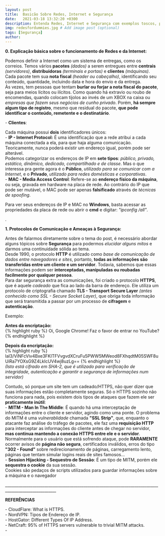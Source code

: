 ```yaml
---
layout: post
title:  Basicão Sobre Redes, Internet e Segurança
date:   2021-03-18 13:32:20 +0300
description: Entenda Redes, Internet e Segurança com exemplos toscos, porém funcionais # Add post description (optional)
img: redesfordummies.jpg # Add image post (optional)
tags: [Segurança]
author:
---
```

<p><b>0. Explicação básica sobre o funcionamento de Redes e da Internet:</b></p>

<p> Podemos definir a Internet como um sistema de entregas, como os correios. Temos vários <b>pacotes</b> <i>(dados)</i> a serem entregues entre <b>centrais</b> <i>(servidores)</i>, <b>distribuidoras</b> <i>(terminais e portas)</i> e <b>clientes</b> <i>(máquinas)</i>. Cada pacote tem sua <b>nota fiscal</b> <i>(header ou cabeçalho)</i>, identificando seu conteúdo, quantidade, incluindo data e hora do envio e da entrega.<br>
Às vezes, tem pessoas que tentam <b>burlar ou forjar a nota fiscal do pacote</b>, seja para meios lícitos ou ilícitos. Como quando há extravio ou roubo de encomendas, quando colocam tijolos ao invés de um XBOX na caixa ou <i>empresas que fazem seus negócios de cunho privado</i>. Porém, <b>há sempre algum tipo de registro</b>, mesmo que residual do pacote, <b>que pode identificar o conteúdo, remetente e o destinatário</b>.</p>

<p>- <b>Clientes</b>:  

<p>Cada máquina possui <b>dois</b> identificadores únicos:<br>
- <b>IP - Internet Protocol:</b> É uma identificação que a rede atribui a cada máquina conectada a ela, para que haja alguma comunicação. Teoricamente, nunca poderá existir um endereço igual, porém pode ser alterável.<br> 
Podemos categorizar os endereços de IP em <b>sete tipos</b>: <i>público, privado, estático, dinâmico, dedicado, compartilhado e de classe</i>. Mas o que interessa pra gente agora é o <b>Público</b>, <i>utilizado para se comunicar com a Internet</i>, e o <b>Privado</b>, <i>utilizado para redes domésticas e corporativas</i>.<br>
- <b>MAC - Media Access Control</b>: Refere-se ao <b>endereço físico da máquina</b>, ou seja, gravada em hardware na placa de rede. Ao contrário do IP que pode ser mutável, o MAC pode ser apenas <b>falsificado</b> através de <i>técnicas de spoofing</i>.</p>
<p>Para ver seus endereços de IP e MAC no <b>Windows</b>, basta acessar as propriedades da placa de rede ou abrir o <b>cmd</b> e digitar: <i>"ipconfig /all"</i>.</p>
<p>.</p>
<p><b>1. Protocolos de Comunicação e Ameaças à Segurança:</b>
<p>Antes de falarmos diretamente sobre o tema do post, é necessário abordar alguns tópicos sobre <b>Segurança</b> para podermos <i>elucidar alguns mitos</i> e darmos uma continuidade sólida ao tema.<br>
Desde 1990, o protocolo <b>HTTP</b> é utilizado como <i>base de comunicação de dados entre navegadores e sites</i>, portanto, <b>todas as informações são transferidas entre um cliente e um servidor</b>. Todavia, sabemos que essas informações podem ser <b>interceptadas, manipuladas ou roubadas facilmente por qualquer pessoa</b>.<br>
Para dar segurança extra as comunicações, foi criado o protocolo <b>HTTPS</b>, que é aquele <i>cadeado</i> que fica ao lado da barra de endereço. Ele utiliza um protocolo de criptografia chamado <b>TLS - Transport Secure Layer</b> <i>(antes conhecido como SSL - Secure Socket Layer)</i>, que obriga toda informação que será transmitida a passar por um processo de <b>cifragem</b> e <b>autenticação</b>.</p>
<p>Exemplo:</p>
<p><b>Antes da encriptação:</b><br>
{% highlight ruby %} Oi, Google Chrome! Faz o favor de entrar no YouTube? {% endhighlight %}
<p><b>Depois da encriptação:</b><br>
{% highlight ruby %}  laI3/ViNFcViv4Bxe3FKITFVvgvdXCruFu5PWW5MWeod8FXhqdtM05SWF8uUiRa7YOXsG9Z4LkIcUV4wj8uzLg== {% endhighlight %}<br>
<i>(Isto está cifrado em SHA-2, que é utilizado para verificação de integridade, autenticação e garantir a segurança de informações num servidor)</i></p>

<p>Contudo, só porque um site tem um cadeado/HTTPS, não quer dizer que suas informações estão completamente seguras. Só o HTTPS sozinho não funciona para nada, pois existem dois tipos de ataques que fazem ele ser <b>praticamente inútil</b>:<br>
- <b>MITM - Man In The Middle</b>: É quando há uma interceptação de informações entre o cliente e servidor, agindo como uma ponte. O problema do MITM é uma <i>vulnerablidade</i> chamada <b>"SSL Strip"</b>, que, enquanto o atacante faz análise do tráfego de pacotes, ele faz uma <b>requisição HTTP</b> para interceptar as informações do cliente antes de chegar no servidor, <b>mas continua mantendo a conexão HTTPS entre ele e o servidor</b>.<br>
Normalmente para o usuário que está sofrendo ataque, pode <b>RARAMENTE</b> ocorrer avisos de <b>página não segura</b>, certificados inválidos, erros do tipo <b>"302 - Found"</b> sobre redirecionamento de páginas, carregamento lento, páginas que tentam simular logins reais de sites famosos...<br>
- <b>Session Hijacking - Sequestro de Sessão</b>: É um tipo de MITM, porém ele <b>sequestra o cookie</b> da sua sessão.<br>
Cookies são pedaços de scripts utilizados para guardar informações sobre a máquina e o navegador





<p>________________________________________________________________________________________________________</p>
<p><b>REFERÊNCIAS</b></p>
<p>- CloudFlare: What is HTTPS. <https://www.cloudflare.com/pt-br/learning/ssl/what-is-https/><br>
- NordVPN: Tipos de Endereço de IP. <https://nordvpn.com/pt-br/blog/tipos-de-ip/#:~:text=%C3%A9%20VPN%3F%E2%80%9D.-,Quais%20s%C3%A3o%20os%20tipos%20de%20IP%3F,%2C%20privado%2C%20est%C3%A1tico%20e%20din%C3%A2mico.><br>
- HostGator: Different Types Of IP Address. <https://www.hostgator.com/help/article/ip-address-static-vs-dynamic-public-vs-private-shared-vs-dedicated><br>
- NetCraft: 95% of HTTPS servers vulnerable to trivial MITM attacks.<https://news.netcraft.com/archives/2016/03/17/95-of-https-servers-vulnerable-to-trivial-mitm-attacks.html><br>
- 